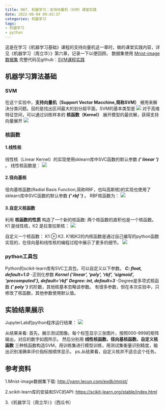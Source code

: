 ```yaml
---
title: 007. 机器学习：支持向量机（SVM）课堂实践
date: 2022-06-04 09:43:37
categories: 机器学习
tags:
- 机器学习
- python
---
```

这是在学习《机器学习基础》课程的支持向量机这一章时，做的课堂实践内容，详见《机器学习（周立华）》第六章，记录一下以便回顾。
数据集使用 [Mnist-image数据集](http://yann.lecun.com/exdb/mnist/)
完整代码见github：[SVM课程实践](https://github.com/KennanYang/mechine-learning/blob/master/week7_SVM.ipynb)

<!--more-->

## 机器学习算法基础
###	SVM
在这个实验中，**支持向量机（Support Vector Macchine,简称SVM）** 被用来解决分类问题。目的是找出区间最大的划分超平面。SVM的基本类型是
![](https://pic.imgdb.cn/item/62a93fc309475431297f94bc.png)
对于高维特征空间，可以通过训练样本的 **核函数（Kernel）** 展开模型的最优解，获得支持向量展开
![](https://pic.imgdb.cn/item/62a93fc309475431297f9466.png)
###  核函数
#### 1.线性核
线性核（Linear Kernel）的实现使用sklearn库中SVC函数的默认参数 ***(' linear ')*** 。
线性核函数是：
![](https://pic.imgdb.cn/item/62a93fc309475431297f9471.png)
#### 2.径向基核
径向基核函数(Radial Basis Function,简称RBF，也叫高斯核)的实现也使用了sklearn库中SVC函数的默认参数 ***(' rbf ')*** 。
RBF核函数为：
![](https://pic.imgdb.cn/item/62a93fc309475431297f9486.png)
 
#### 3.自定义核函数
利用 **核函数的性质** 构造了一个新的核函数: 两个核函数的直积也是一个核函数。
К1 是线性核，К2 是拉普拉斯核：
![](https://pic.imgdb.cn/item/62a945890947543129873256.png)

自定义一个核函数： К1 ⊗ К2.
К1和К2的内核函数是通过自己编写的python函数实现的，在径向基和线性核的编程过程中展示了更多的细节。
![](https://pic.imgdb.cn/item/62a94252094754312983607a.png)
### python工具包
Python的scikit-learn库有SVC工具包，可以自定义以下参数。
***C: float, default=1.0***
-正则化参数
***Kernel {‘linear’, ‘poly’, ‘rbf’, ‘sigmoid’, ‘precomputed’}, default=’rbf’***
***Degree: int, default=3***
-Degree是多项式核函数 ***(' poly ')*** 的阶数，其他核基本忽略该参数。
有很多参数，但在本次实验中，只修改了核函数，其他参数使用默认值。

##	实验结果展示
JupyterLab的python程序运行结果：
![](https://pic.imgdb.cn/item/62a93fc309475431297f9495.png)

从结果来看:
首先，展示测试图像。每个标签显示三张图片，按照000-999的矩阵输出，对应的数字如图所示。
然后分别用 **线性核函数、径向基核函数、自定义核函数** 三种核函数构造SVM，用训练集进行模型训练，用测试集衡量识别精度，输出识别准确率评价指标按顺序显示。
ps.从结果看，自定义核并不适合这个任务。

## 参考资料
1.Mnist-image数据集下载: http://yann.lecun.com/exdb/mnist/

2.scikit-learn库的安装和SVC的API: 
https://scikit-learn.org/stable/index.html

3.《机器学习（周立华）》（西瓜书）
